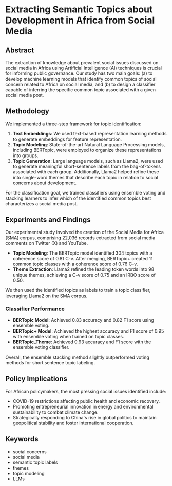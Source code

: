 # Extracting Semantic Topics about Development in Africa from Social Media

## Abstract

The extraction of knowledge about prevalent social issues discussed on social media in Africa using Artificial Intelligence (AI) techniques is crucial for informing public governance. Our study has two main goals: (a) to develop machine learning models that identify common topics of social concern related to Africa on social media, and (b) to design a classifier capable of inferring the specific common topic associated with a given social media post.

## Methodology

We implemented a three-step framework for topic identification:

1. **Text Embeddings**: We used text-based representation learning methods to generate embeddings for feature representation.
2. **Topic Modeling**: State-of-the-art Natural Language Processing models, including BERTopic, were employed to organize these representations into groups.
3. **Topic Generation**: Large language models, such as Llama2, were used to generate meaningful short-sentence labels from the bag-of-tokens associated with each group. Additionally, Llama2 helped refine these into single-word themes that describe each topic in relation to social concerns about development.

For the classification goal, we trained classifiers using ensemble voting and stacking learners to infer which of the identified common topics best characterizes a social media post.

## Experiments and Findings

Our experimental study involved the creation of the Social Media for Africa (SMA) corpus, comprising 22,036 records extracted from social media comments on Twitter (X) and YouTube.

- **Topic Modeling**: The BERTopic model identified 304 topics with a coherence score of 0.81 C-v. After merging, BERTopic+ created 11 common topic classes with a coherence score of 0.76 C-v.
- **Theme Extraction**: Llama2 refined the leading token words into 98 unique themes, achieving a C-v score of 0.75 and an IRBO score of 0.50.

We then used the identified topics as labels to train a topic classifier, leveraging Llama2 on the SMA corpus.

### Classifier Performance

- **BERTopic Model**: Achieved 0.83 accuracy and 0.82 F1 score using ensemble voting.
- **BERTopic+ Model**: Achieved the highest accuracy and F1 score of 0.95 with ensemble voting when trained on topic classes.
- **BERTopic_Theme**: Achieved 0.93 accuracy and F1 score with the ensemble voting classifier.

Overall, the ensemble stacking method slightly outperformed voting methods for short sentence topic labeling.

## Policy Implications

For African policymakers, the most pressing social issues identified include:

- COVID-19 restrictions affecting public health and economic recovery.
- Promoting entrepreneurial innovation in energy and environmental sustainability to combat climate change.
- Strategically responding to China's rise in global politics to maintain geopolitical stability and foster international cooperation.

## Keywords

- social concerns
- social media
- semantic topic labels
- themes
- topic modeling
- LLMs
